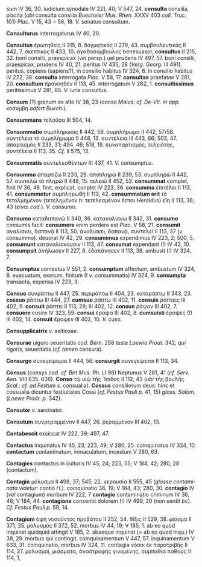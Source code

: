 sum IV 36, 30. iudicium synodale IV 221, 40; V 547, 24. **consulta**
consilia, placita (*ubi* consulta consilia *Buecheler Mus. Rhen.* XXXV
403 *coll. Truc.* 101) *Plac.* V 15, 43 = 58, 18. *V.* senatus
consultum.

**Consulturus** interrogaturus IV 40, 20.

**Consultus** ἐρωτηθείς II 315, 8. δογματικός II 279, 43. συμβουλευτικός
II 442, 7. σκεπτικος II 433, 10. ἀγαθοσύμβουλος benesuasor,
**consultus** II 215, 32. boni consilii, praespicax (*vel* persp.) uel
prudens IV 497, 57. boni consilii, praespicax, prudens IV 40, 21.
peritus IV 435, 28 (*Verg. Georg.* III 491). peritus, copiens
(sapiens?), in consilio habitus IV 324, 6. in consilio habitus IV 222,
38. **consulta** interrogata *Plac.* V 58, 17. **consultae** praefatae V
281, 20. **consultum** προνοηθέν II 113, 45. interrogatum V 282, 1.
**consultissimus** peritissimus V 281, 65. *V.* iuris consultus.

**Consum** (?) granum ex alto IV 36, 23 (conso *Maius: cf. De-Vit. in
app.* κοσύμβη *adfert Buech.*).

**Consummans** τελοῦσα III 504, 14.

**Consummatio** συμπλήρωσις II 442, 59. συμπλήρωμα II 442, 57/58.
συντέλεια τὸ συμπλήρωμα II 448, 13. συντέλεια III 443, 66; 503, 47.
ἀπαρτισμός II 233, 31; 494, 46; 518, 19. συναπαρτισμός, τελειότης,
συντέλεια II 113, 35. *Cf.* II 575, 13.

**Consummatis** συντελεσθέντων III 437, 41. *V.* consumptus.

**Consummo** ἀπαρτίζω II 233, 29. ἀποπληρῶ II 239, 53. συμπληρῶ II 442,
57. συντελῶ τὸ πληρῶ II 448, 15. τελειῶ II 452, 52. **consummat**
complet, finit IV 36, 48. finit, explicat, conplet IV 223, 36.
**consumma** ἐπιτέλει II 113, 41. **consummetur** συμπληρωθῇ II 113, 42.
**consummatum erit** τὸ τετολμημένον (τετελημένον *h:* τετελεσμένον
ἔσται *Heral­dus*) εἴη II 113, 36; 43 (ειναι *cod.*). *V.* consumo.

**Consumo** καταδαπανῶ II 340, 36. καταναλίσκω II 342, 31. **consumo**
consumis facit: **consumere** enim perdere est *Plac.* V 58, 21.
**consumit** ἀναλίσκει, δαπανᾷ II 113, 50. ἀναλίσκει, δαπανᾷ, συντελεῖ
II 113, 37 (*v.* consummo). deuorat IV 42, 29. **consumimus** expendimus
IV 223, 2; 500, 5. **consumunt** καταναλίσκουσιν II 113, 47.
**consumat** expendant (!) IV 42, 10. **consumpsit** ἀνήλωσεν II 227, 8.
ἐδαπάνησεν II 113, 38. ambusit (!) IV 324, 7.

**Consumptus** comestus V 551, 2. **consumptum** affectum, ambustum IV
324, 8. euacuatum, exesum, finitum (! *v.* con­summatis) IV 324, 9.
**consumpta** transacta, expensa IV 223, 3.

**Consuo** συνράπτω II 447, 25. περιράπτω II 404, 23. καταράπτω II 343,
23. **cossuo** ῥάπτω III 444, 27. **cumsuo** ῥάπτω III 402, 11.
**consuis** ῥάπτεις III 402, 9. **consuit** ῥάπτει II 113, 29; III 402,
12. **consue** ῥάψον III 402, 7. **consuere** cusire IV 323, 59.
**consui** ἔραψα III 402, 8. **cumsuisti** ἔραψες (!) III 402, 14.
**consuit** ἔραψεν III 402, 10. *V.* cuso.

**Consupplicatrix** *v.* axitiosae.

**Consurae** uigoro seueritatis *cod. Bern.* 258 teste *Loewio Prodr.*
342, *qui* rigoris, seueritatis (*cf. tamen* censura).

**Consurgo** συνεγείρομαι II 444, 56. **consurgit** συνεγείρεται II 113,
34.

**Consus** (consys *cod. cf. Birt Mus. Rh.* LI 98) Neptunus V 281, 41
(*cf. Serv. Aen.* VIII 635. 636). **Conso** τῷ υἱῷ τῆς Ἴσιδος II
112, 43 (*ubi* τῆς βουλῆς *Scal.: cf. ad Festum s.* consualia).
**Cossus** consiliorum deus: hinc et cossualia dicuntur festiuitates
Cossi (*cf. Festus Pauli p.* 41, 15) *gloss. Salom.* (*Loewe Prodr. p.*
342).

**Consutor** *v.* sarcinator.

**Consutum** συνρεραμμένον II 447, 26. ῥεραμμένον III 402, 13.

**Contabescit** exsiccat IV 222, 39; 497, 47.

**Contactus** inquinatus IV 45, 23; 223, 49; V 280, 25. coinquinatus IV
324, 10. **contactum** contaminatum, inmaculatum, incestum V 280, 63.

**Contagies** contactus in culturis IV 45, 24; 223, 55; V 184, 42; 280,
28 (contactum).

**Contagio** μόλυσμα II 498, 37; 545, 22. γερουσία II 555, 45 (*glossa*
*contami­nata videtur:* contio *H.*). coinquinatio 36, 19; V 184, 43;
280, 30. **contagio** IV (*vel* contagium) morbum IV 222, 7 **contagio**
contaminatio criminum IV 36, 46; V 184, 44. **contagione** consentit
dolorem (!) IV 499, 20 (non sentit *bc*). *Cf. Festus Pauli p.* 59, 14.

**Contagium** ἁφὴ νοσοῦντος προβάτου II 252, 54. θίξις II 529, 38.
μίασμα II 371, 35. μολυσμός II 372, 52. morbus IV 44, 19; V 185, 1. ab
eo quod inquinet quidquid attingit V 185, 2. abaeque inquinat (= ab eo
quod inqu.) IV 38, 29. morbus qui contingit, coinquinamentum V 447, 57.
inquinamentum V 633, 31. coinquinatio, morbus IV 324, 11. contagia νόσοι
ἐκ παρατριβῆς II 114, 27. μολυσμοί, μιάσματα, ἀναστροφῆς γινομένης,
συμπαθία πάθους II 114, 1,
